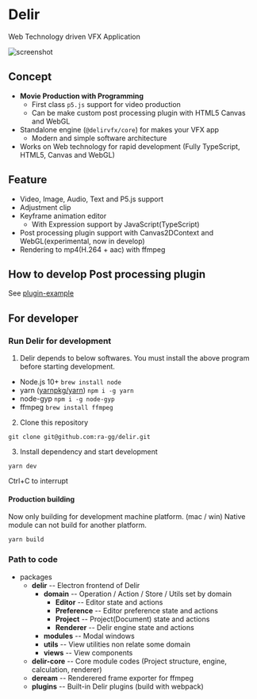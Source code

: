 # Delir
Web Technology driven VFX Application

![screenshot](https://user-images.githubusercontent.com/8597982/51431908-d5c7c780-1c72-11e9-9f2a-4bee09200ffc.png)

## Concept

- **Movie Production with Programming**
  - First class `p5.js` support for video production
  - Can be make custom post processing plugin with HTML5 Canvas and WebGL
- Standalone engine (`@delirvfx/core`) for makes your VFX app
  - Modern and simple software architecture
- Works on Web technology for rapid development (Fully TypeScript, HTML5, Canvas and WebGL)

## Feature

- Video, Image, Audio, Text and P5.js support
- Adjustment clip
- Keyframe animation editor
  - With Expression support by JavaScript(TypeScript)
- Post processing plugin support with Canvas2DContext and WebGL(experimental, now in develop)
- Rendering to mp4(H.264 + aac) with ffmpeg

## How to develop Post processing plugin
See [plugin-example](https://github.com/ra-gg/Delir/tree/master/packages/core/plugin-example)

## For developer

### Run Delir for development
1. Delir depends to below softwares.
  You must install the above program before starting development.

  - Node.js 10+
    `brew install node`
  - yarn ([yarnpkg/yarn](https://github.com/yarnpkg/yarn))
    `npm i -g yarn`
  - node-gyp
    `npm i -g node-gyp`
  - ffmpeg
    `brew install ffmpeg`

2. Clone this repository
  ```
  git clone git@github.com:ra-gg/delir.git
  ```

3. Install dependency and start development
  ```
  yarn dev
  ```

  Ctrl+C to interrupt

#### Production building
Now only building for development machine platform. (mac / win)
Native module can not build for another platform.

```
yarn build
```

### Path to code
- packages
  - **delir**  -- Electron frontend of Delir
    - **domain**  -- Operation / Action / Store / Utils set by domain
      - **Editor**  -- Editor state and actions
      - **Preference**  -- Editor preference state and actions
      - **Project**  -- Project(Document) state and actions
      - **Renderer**  -- Delir engine state and actions
    - **modules**  -- Modal windows
    - **utils**  -- View utilities non relate some domain
    - **views**  -- View components
  - **delir-core**  -- Core module codes (Project structure, engine, calculation, renderer)
  - **deream** -- Renderered frame exporter for ffmpeg
  - **plugins** -- Built-in Delir plugins (build with webpack)
